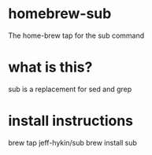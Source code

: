 # homebrew-sub
The home-brew tap for the sub command

# what is this?
sub is a replacement for sed and grep

# install instructions
brew tap jeff-hykin/sub
brew install sub
